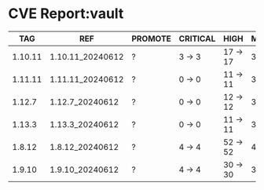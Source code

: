 # CVE Report:vault
|   TAG   |       REF        | PROMOTE | CRITICAL |   HIGH   |  MEDIUM  |  LOW   | UNKNOWN |
|---------|------------------|---------|----------|----------|----------|--------|---------|
| 1.10.11 | 1.10.11_20240612 | ?       | 3 -> 3   | 17 -> 17 | 34 -> 34 | 2 -> 2 | 2 -> 2  |
| 1.11.11 | 1.11.11_20240612 | ?       | 0 -> 0   | 11 -> 11 | 32 -> 30 | 3 -> 1 | 2 -> 2  |
| 1.12.7  | 1.12.7_20240612  | ?       | 0 -> 0   | 12 -> 12 | 32 -> 30 | 3 -> 1 | 2 -> 2  |
| 1.13.3  | 1.13.3_20240612  | ?       | 0 -> 0   | 11 -> 11 | 36 -> 34 | 3 -> 1 | 2 -> 2  |
| 1.8.12  | 1.8.12_20240612  | ?       | 4 -> 4   | 52 -> 52 | 44 -> 44 | 5 -> 5 | 2 -> 2  |
| 1.9.10  | 1.9.10_20240612  | ?       | 4 -> 4   | 30 -> 30 | 32 -> 32 | 2 -> 2 | 2 -> 2  |
